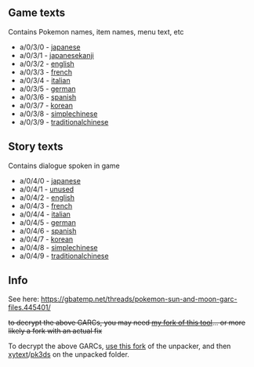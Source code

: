 ## Game texts
Contains Pokemon names, item names, menu text, etc

- a/0/3/0 - [japanese](https://raw.githubusercontent.com/vgmoose/sm-demo-text/master/gametext/japanese.txt)
- a/0/3/1 - [japanesekanji](https://raw.githubusercontent.com/vgmoose/sm-demo-text/master/gametext/japanesekanji.txt)
- a/0/3/2 - [english](https://raw.githubusercontent.com/vgmoose/sm-demo-text/master/gametext/english.txt)
- a/0/3/3 - [french](https://raw.githubusercontent.com/vgmoose/sm-demo-text/master/gametext/french.txt)
- a/0/3/4 - [italian](https://raw.githubusercontent.com/vgmoose/sm-demo-text/master/gametext/italian.txt)
- a/0/3/5 - [german](https://raw.githubusercontent.com/vgmoose/sm-demo-text/master/gametext/german.txt)
- a/0/3/6 - [spanish](https://raw.githubusercontent.com/vgmoose/sm-demo-text/master/gametext/spanish.txt)
- a/0/3/7 - [korean](https://raw.githubusercontent.com/vgmoose/sm-demo-text/master/gametext/korean.txt)
- a/0/3/8 - [simplechinese](https://raw.githubusercontent.com/vgmoose/sm-demo-text/master/gametext/simplechinese.txt)
- a/0/3/9 - [traditionalchinese](https://raw.githubusercontent.com/vgmoose/sm-demo-text/master/gametext/traditionalchinese.txt)


## Story texts
Contains dialogue spoken in game

- a/0/4/0 - [japanese](https://raw.githubusercontent.com/vgmoose/sm-demo-text/master/storytext/japanese.txt)
- a/0/4/1 - [unused](https://raw.githubusercontent.com/vgmoose/sm-demo-text/master/storytext/unused.txt)
- a/0/4/2 - [english](https://raw.githubusercontent.com/vgmoose/sm-demo-text/master/storytext/english.txt)
- a/0/4/3 - [french](https://raw.githubusercontent.com/vgmoose/sm-demo-text/master/storytext/french.txt)
- a/0/4/4 - [italian](https://raw.githubusercontent.com/vgmoose/sm-demo-text/master/storytext/italian.txt)
- a/0/4/5 - [german](https://raw.githubusercontent.com/vgmoose/sm-demo-text/master/storytext/german.txt)
- a/0/4/6 - [spanish](https://raw.githubusercontent.com/vgmoose/sm-demo-text/master/storytext/spanish.txt)
- a/0/4/7 - [korean](https://raw.githubusercontent.com/vgmoose/sm-demo-text/master/storytext/korean.txt)
- a/0/4/8 - [simplechinese](https://raw.githubusercontent.com/vgmoose/sm-demo-text/master/storytext/simplechinese.txt)
- a/0/4/9 - [traditionalchinese](https://raw.githubusercontent.com/vgmoose/sm-demo-text/master/storytext/traditionalchinese.txt)

## Info
See here: https://gbatemp.net/threads/pokemon-sun-and-moon-garc-files.445401/

~~to decrypt the above GARCs, you may need [my fork of this tool](https://github.com/vgmoose/GARC-Unpack)... or more likely a fork with an actual fix~~

To decrypt the above GARCs, [use this fork](https://gbatemp.net/threads/pokemon-sun-and-moon-garc-files.445401/) of the unpacker, and then [xytext](https://github.com/kwsch/xytext)/[pk3ds](https://github.com/kwsch/pk3DS) on the unpacked folder.
